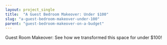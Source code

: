 ```yaml
---
layout: project_single
title:  "A Guest Bedroom Makeover: Under $100"
slug: "a-guest-bedroom-makeover-under-100"
parent: "guest-bedroom-makeover-on-a-budget"
---
```

Guest Room Makeover: See how we transformed this space for under $100!